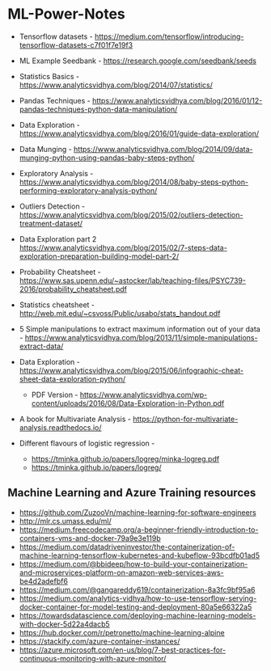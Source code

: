 # ML-Power-Notes

* Tensorflow datasets - https://medium.com/tensorflow/introducing-tensorflow-datasets-c7f01f7e19f3
* ML Example Seedbank - https://research.google.com/seedbank/seeds
* Statistics Basics - https://www.analyticsvidhya.com/blog/2014/07/statistics/

* Pandas Techniques - https://www.analyticsvidhya.com/blog/2016/01/12-pandas-techniques-python-data-manipulation/
* Data Exploration - https://www.analyticsvidhya.com/blog/2016/01/guide-data-exploration/
* Data Munging - https://www.analyticsvidhya.com/blog/2014/09/data-munging-python-using-pandas-baby-steps-python/
* Exploratory Analysis - https://www.analyticsvidhya.com/blog/2014/08/baby-steps-python-performing-exploratory-analysis-python/
* Outliers Detection - https://www.analyticsvidhya.com/blog/2015/02/outliers-detection-treatment-dataset/
* Data Exploration part 2  https://www.analyticsvidhya.com/blog/2015/02/7-steps-data-exploration-preparation-building-model-part-2/
* Probability Cheatsheet - https://www.sas.upenn.edu/~astocker/lab/teaching-files/PSYC739-2016/probability_cheatsheet.pdf
* Statistics cheatsheet - http://web.mit.edu/~csvoss/Public/usabo/stats_handout.pdf
* 5 Simple manipulations to extract maximum information out of your data - https://www.analyticsvidhya.com/blog/2013/11/simple-manipulations-extract-data/
* Data Exploration - https://www.analyticsvidhya.com/blog/2015/06/infographic-cheat-sheet-data-exploration-python/
   - PDF Version - https://www.analyticsvidhya.com/wp-content/uploads/2016/08/Data-Exploration-in-Python.pdf
* A book for Multivariate Analysis - https://python-for-multivariate-analysis.readthedocs.io/
* Different flavours of logistic regression -
  - https://tminka.github.io/papers/logreg/minka-logreg.pdf
  - https://tminka.github.io/papers/logreg/

## Machine Learning and Azure Training resources
 
 * https://github.com/ZuzooVn/machine-learning-for-software-engineers
 * http://mlr.cs.umass.edu/ml/
 * https://medium.freecodecamp.org/a-beginner-friendly-introduction-to-containers-vms-and-docker-79a9e3e119b
 * https://medium.com/datadriveninvestor/the-containerization-of-machine-learning-tensorflow-kubernetes-and-kubeflow-93bcdfb01ad5
 * https://medium.com/@bbideep/how-to-build-your-containerization-and-microservices-platform-on-amazon-web-services-aws-be4d2adefbf6
 * https://medium.com/@gangareddy619/containerization-8a3fc9bf95a6
 * https://medium.com/analytics-vidhya/how-to-use-tensorflow-serving-docker-container-for-model-testing-and-deployment-80a5e66322a5
 * https://towardsdatascience.com/deploying-machine-learning-models-with-docker-5d22a4dacb5
 * https://hub.docker.com/r/petronetto/machine-learning-alpine
 * https://stackify.com/azure-container-instances/
 * https://azure.microsoft.com/en-us/blog/7-best-practices-for-continuous-monitoring-with-azure-monitor/

